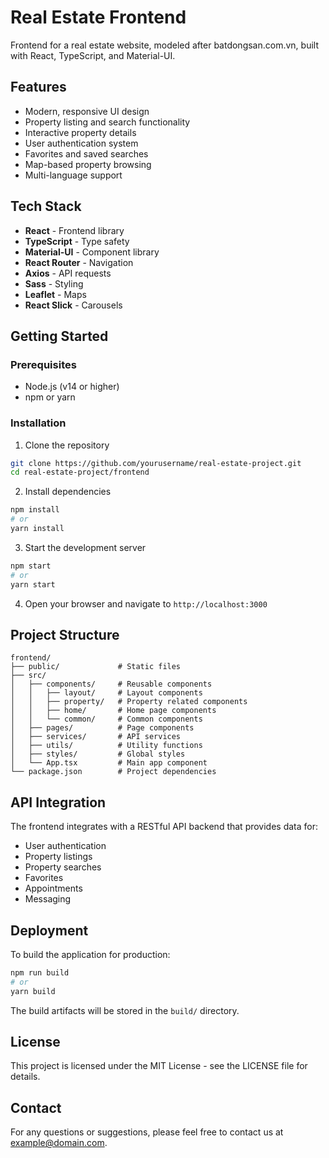 # Real Estate Frontend

Frontend for a real estate website, modeled after batdongsan.com.vn, built with React, TypeScript, and Material-UI.

## Features

- Modern, responsive UI design
- Property listing and search functionality
- Interactive property details
- User authentication system
- Favorites and saved searches
- Map-based property browsing
- Multi-language support

## Tech Stack

- **React** - Frontend library
- **TypeScript** - Type safety
- **Material-UI** - Component library
- **React Router** - Navigation
- **Axios** - API requests
- **Sass** - Styling
- **Leaflet** - Maps
- **React Slick** - Carousels

## Getting Started

### Prerequisites

- Node.js (v14 or higher)
- npm or yarn

### Installation

1. Clone the repository
```bash
git clone https://github.com/yourusername/real-estate-project.git
cd real-estate-project/frontend
```

2. Install dependencies
```bash
npm install
# or
yarn install
```

3. Start the development server
```bash
npm start
# or
yarn start
```

4. Open your browser and navigate to `http://localhost:3000`

## Project Structure

```
frontend/
├── public/             # Static files
├── src/
│   ├── components/     # Reusable components
│   │   ├── layout/     # Layout components
│   │   ├── property/   # Property related components
│   │   ├── home/       # Home page components
│   │   └── common/     # Common components
│   ├── pages/          # Page components
│   ├── services/       # API services
│   ├── utils/          # Utility functions
│   ├── styles/         # Global styles
│   └── App.tsx         # Main app component
└── package.json        # Project dependencies
```

## API Integration

The frontend integrates with a RESTful API backend that provides data for:
- User authentication
- Property listings
- Property searches
- Favorites
- Appointments
- Messaging

## Deployment

To build the application for production:

```bash
npm run build
# or
yarn build
```

The build artifacts will be stored in the `build/` directory.

## License

This project is licensed under the MIT License - see the LICENSE file for details.

## Contact

For any questions or suggestions, please feel free to contact us at example@domain.com. 